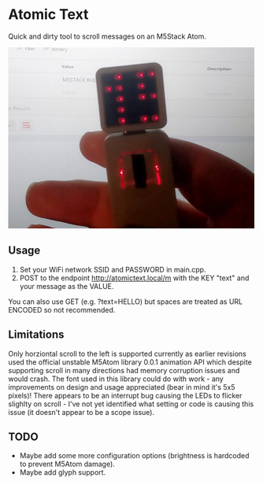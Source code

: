 # Atomic Text
Quick and dirty tool to scroll messages on an M5Stack Atom.

![](atomictext.jpg)

## Usage
1) Set your WiFi network SSID and PASSWORD in main.cpp.
1) POST to the endpoint http://atomictext.local/m with the KEY "text" and your message as the VALUE.

You can also use GET (e.g. ?text=HELLO) but spaces are treated as URL ENCODED so not recommended.

## Limitations
Only horziontal scroll to the left is supported currently as earlier revisions used the
official unstable M5Atom library 0.0.1 animation API which despite supporting scroll in many 
directions had memory corruption issues and would crash.
The font used in this library could do with work - any improvements on design and usage 
appreciated (bear in mind it's 5x5 pixels)!
There appears to be an interrupt bug causing the LEDs to flicker slighlty on scroll - I've not 
yet identified what setting or code is causing this issue (it doesn't appear to be a scope issue).

## TODO
- Maybe add some more configuration options (brightness is hardcoded to prevent M5Atom damage).
- Maybe add glyph support.
